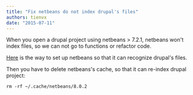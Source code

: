```yaml
---
title: "Fix netbeans do not index drupal's files"
authors: tienvx
date: "2015-07-11"
---
```


When you open a drupal project using netbeans > 7.2.1, netbeans won't index files, so we can not go to functions or refactor code.

[Here](https://www.drupal.org/node/1019816) is the way to set up netbeans so that it can recognize drupal's files.

Then you have to delete netbeans's cache, so that it can re-index drupal project:

```
rm -rf ~/.cache/netbeans/8.0.2
```
